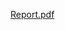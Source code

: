 [Report.pdf](https://github.com/MKarapiperakis/Archaeologists_App_Flutter/files/9033338/Report.pdf)
